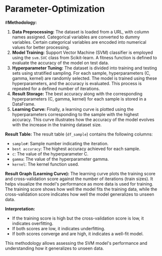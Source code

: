 # Parameter-Optimization
#**Methodology:**
1. **Data Preprocessing:** The dataset is loaded from a URL, with column names assigned. Categorical variables are converted to dummy variables. Certain categorical variables are encoded into numerical values for better processing.
2. **Model Training:** Support Vector Machine (SVM) classifier is employed using the `svm.SVC` class from Scikit-learn. A fitness function is defined to evaluate the accuracy of the model on test data.
3. **Hyperparameter Tuning:** The dataset is divided into training and testing sets using stratified sampling. For each sample, hyperparameters (C, gamma, kernel) are randomly selected. The model is trained using these hyperparameters, and the accuracy is evaluated. This process is repeated for a defined number of iterations.
4. **Result Storage:** The best accuracy along with the corresponding hyperparameters (C, gamma, kernel) for each sample is stored in a DataFrame.
5. **Learning Curve:** Finally, a learning curve is plotted using the hyperparameters corresponding to the sample with the highest accuracy. This curve illustrates how the accuracy of the model evolves with the increase in the training dataset size.

**Result Table:**
The result table (`df_sample`) contains the following columns:
- `sample#`: Sample number indicating the iteration.
- `best accuracy`: The highest accuracy achieved for each sample.
- `c`: The value of the hyperparameter C.
- `gamma`: The value of the hyperparameter gamma.
- `kernel`: The kernel function used.

**Result Graph (Learning Curve):**
The learning curve plots the training score and cross-validation score against the number of iterations (train sizes). It helps visualize the model's performance as more data is used for training. The training score shows how well the model fits the training data, while the cross-validation score indicates how well the model generalizes to unseen data. 

**Interpretation:**
- If the training score is high but the cross-validation score is low, it indicates overfitting.
- If both scores are low, it indicates underfitting.
- If both scores converge and are high, it indicates a well-fit model.

This methodology allows assessing the SVM model's performance and understanding how it generalizes to unseen data.
